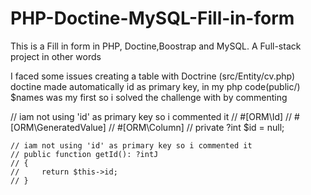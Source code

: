 # PHP-Doctine-MySQL-Fill-in-form
This is a Fill in form in PHP, Doctine,Boostrap and MySQL. A Full-stack project in other words

I faced some issues creating a table with Doctrine (src/Entity/cv.php)
doctine made automatically id as primary key, in my php code(public/) $names was my first so i solved the challenge with by commenting

// iam not using 'id' as primary key so i commented it
    // #[ORM\Id]
    // #[ORM\GeneratedValue]
    // #[ORM\Column]
    // private ?int $id = null;
    
    // iam not using 'id' as primary key so i commented it
    // public function getId(): ?intJ
    // {
    //     return $this->id;
    // }

